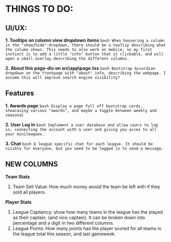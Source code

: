 # THINGS TO DO:

## UI/UX:
**1. Tooltips on column view dropdown items**
    ```bash
    When hoovering a column in the "show/hide"-dropdown, there should be a tooltip describing what the column shows. This needs to also work on mobile, so my first instinct is to add a little "info" button that is clickable, and will open a small overlay describing the different columns.
    ```

**2. About this page-div on src\app\page.tsx**
    ```bash
    Bootstrap Accordian dropdown on the frontpage with "about" info, describing the webpage. I assume this will improve search engine visibility?
    ```

## Features


**1. Awards page** 
    ```bash
    Display a page full off bootstrap cards, showcasing various "awards", and maybe a toggle between weekly and seasonal
    ```

**2. User Log In**
    ```bash
    Implement a user database and allow users to log in, connecting the account with a user and giving you acces to all your minileagues.
    ```

**3. Chat**
    ```bash
    A league specific chat for each league. It should be visible for everyone, but you need to be logged in to send a message.
    ```


## NEW COLUMNS

**Team Stats**
1. Team Sell Value: How much money would the team be left with if they sold all players.

**Player Stats**
1. League Captaincy: show how many teams in the league has the played as their captain. (and vice captain). It can be broken down into percentage and a digit in two different columns.
2. League Points: How many points has the player scored for all teams in the league total this season, and last gameweek.